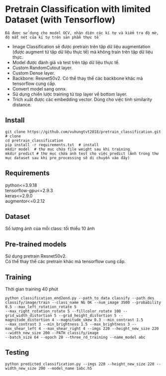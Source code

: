 # Pretrain Classification with limited Dataset (with Tensorflow)
```Đã được sử dụng cho model OCV, nhận diện các kí tự và kiểm tra độ mờ, độ mất nét của kí tự trên sản phẩm thực tế ```
   - Image Classification sẽ được pretrain trên tập dữ liệu augmentation (được augment từ tập dữ liệu thực tế) mà không train trên tập dữ liệu thực. 
   - Model được đánh giá và test trên tập dữ liệu thực tế.
   - Custom RandomCutout layer.
   - Custom Dense layer.
   - Backbone: Resnet50v2. Có thể thay thế các backbone khác mà tensorflow cung cấp.
   - Convert model sang onnx.
   - Sử dụng chiến lược training từ top layer về bottom layer.
   - Trích xuất được các embedding vector. Dùng cho việc tính similarity distance.
## Install
   ```
   git clone https://github.com/vuhungtvt2018/pretrain_classification.git  # clone 
   cd pretrain_classification 
   pip install -r requirements.txt  # install 
   mkdir model  # thư mục chứa file weight sau khi training 
   mkdir predict # thư mục chứa ảnh test cho việc predict (Ảnh trong thư mục dataset sau khi pre_processing sẽ di chuyển vào đây)
   ```
## Requirements 
   python<=3.9.18 \
   tensorflow-gpu<=2.9.3 \
   keras<=2.9.0 \
   augmentor<=0.2.12
## Dataset
   Số lượng ảnh của mỗi class: tối thiểu 10 ảnh
## Pre-trained models
   Sử dụng pretrain Resnet50v2. \
   Có thể thay thế các pretrain khác mà tensorflow cung cấp.
## Training
   Thời gian training 40 phút
   ```
   python classification_end2end.py --path_to_data classify --path_des classify/image/train --class_name NG OK --num_image 3500 --probability 0.5 --max_left_rotation_rotate 5 
   --max_right_rotation_rotate 5 --fillcolor_rotate 100 --grid_width_distortion 5 --grid_height_distortion 5 --magnitude_distortion 4 --magnitude_skew 0.3 --min_contrast 1.5 
   --max_contrast 3 --min_brightness 1.5 --max_brightness 3 --max_shear_left 4 --max_shear_right 4 --imgs 220 --height_new_size 220 --width_new_size 200 --PATH classify/image 
   --batch_size 64 --epoch 20 --three_rd_training --name_model abc
   ```
## Testing
   ```
   python predicted_classification.py --imgs 220 --height_new_size 220 --width_new_size 200 --model_name 1abc.h5
   ```
